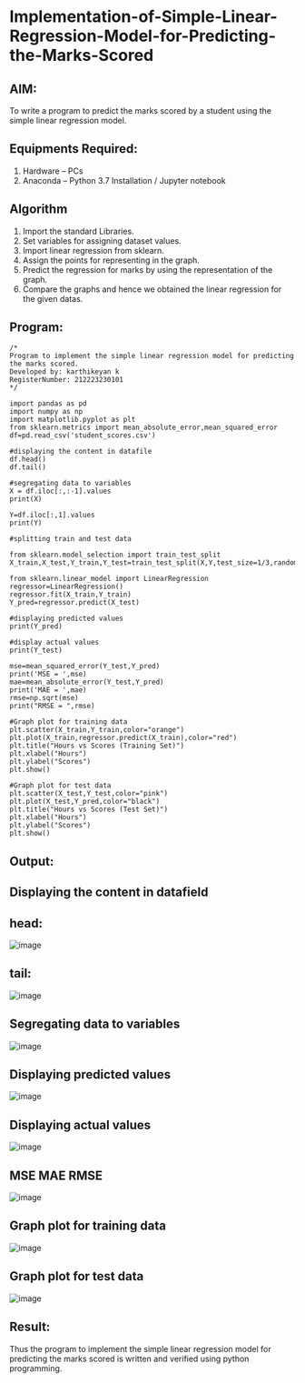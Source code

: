 # Implementation-of-Simple-Linear-Regression-Model-for-Predicting-the-Marks-Scored

## AIM:
To write a program to predict the marks scored by a student using the simple linear regression model.

## Equipments Required:
1. Hardware – PCs
2. Anaconda – Python 3.7 Installation / Jupyter notebook

## Algorithm
1. Import the standard Libraries.
2. Set variables for assigning dataset values.
3. Import linear regression from sklearn.
4. Assign the points for representing in the graph.
5. Predict the regression for marks by using the representation of the graph.
6. Compare the graphs and hence we obtained the linear regression for the given datas.
## Program:
```
/*
Program to implement the simple linear regression model for predicting the marks scored.
Developed by: karthikeyan k
RegisterNumber: 212223230101
*/
```
```
import pandas as pd
import numpy as np
import matplotlib.pyplot as plt
from sklearn.metrics import mean_absolute_error,mean_squared_error
df=pd.read_csv('student_scores.csv')

#displaying the content in datafile
df.head()
df.tail()
```
```
#segregating data to variables
X = df.iloc[:,:-1].values
print(X)
```
```
Y=df.iloc[:,1].values
print(Y)
```
```
#splitting train and test data

from sklearn.model_selection import train_test_split
X_train,X_test,Y_train,Y_test=train_test_split(X,Y,test_size=1/3,random_state=0)
```
```
from sklearn.linear_model import LinearRegression
regressor=LinearRegression()
regressor.fit(X_train,Y_train)
Y_pred=regressor.predict(X_test)
```
```
#displaying predicted values
print(Y_pred)
```
```
#display actual values
print(Y_test)
```
```
mse=mean_squared_error(Y_test,Y_pred)
print('MSE = ',mse)
mae=mean_absolute_error(Y_test,Y_pred)
print('MAE = ',mae)
rmse=np.sqrt(mse)
print("RMSE = ",rmse)
```
```
#Graph plot for training data
plt.scatter(X_train,Y_train,color="orange")
plt.plot(X_train,regressor.predict(X_train),color="red")
plt.title("Hours vs Scores (Training Set)")
plt.xlabel("Hours")
plt.ylabel("Scores")
plt.show()
```
```
#Graph plot for test data
plt.scatter(X_test,Y_test,color="pink")
plt.plot(X_test,Y_pred,color="black")
plt.title("Hours vs Scores (Test Set)")
plt.xlabel("Hours")
plt.ylabel("Scores")
plt.show()
```
## Output:
## Displaying the content in datafield
## head:
![image](https://github.com/user-attachments/assets/ce7a689d-e0ff-4c90-8e92-045c2ea9b597)
## tail:
![image](https://github.com/user-attachments/assets/5fe75bb7-f41f-48ad-8784-46f0ed678240)
## Segregating data to variables
![image](https://github.com/user-attachments/assets/1925267a-4d10-4572-af8f-1a01d5f87a79)
## Displaying predicted values
![image](https://github.com/user-attachments/assets/63a91a54-7c60-4bb9-bf53-bbd55138b9be)
## Displaying actual values
![image](https://github.com/user-attachments/assets/b5f84e76-33c4-4fbb-8627-ab7828cf3737)
## MSE MAE RMSE
![image](https://github.com/user-attachments/assets/5fb890fa-5555-48a6-a563-f19135959eb2)
## Graph plot for training data
![image](https://github.com/user-attachments/assets/a6febe0d-9b26-4b03-bda3-bae4a177994e)
## Graph plot for test data
![image](https://github.com/user-attachments/assets/9ab8375c-ac3b-47d2-b782-ab3d1f820db2)
## Result:
Thus the program to implement the simple linear regression model for predicting the marks scored is written and verified using python programming.
